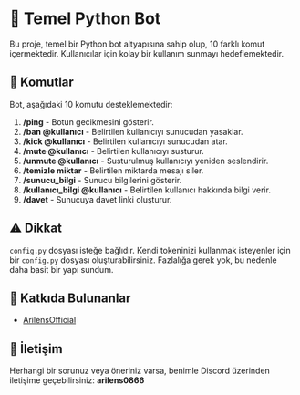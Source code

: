 # 🤖 Temel Python Bot

Bu proje, temel bir Python bot altyapısına sahip olup, 10 farklı komut içermektedir. Kullanıcılar için kolay bir kullanım sunmayı hedeflemektedir.

## 📜 Komutlar

Bot, aşağıdaki 10 komutu desteklemektedir:

1. **/ping** - Botun gecikmesini gösterir.
2. **/ban @kullanıcı** - Belirtilen kullanıcıyı sunucudan yasaklar.
3. **/kick @kullanıcı** - Belirtilen kullanıcıyı sunucudan atar.
4. **/mute @kullanıcı** - Belirtilen kullanıcıyı susturur.
5. **/unmute @kullanıcı** - Susturulmuş kullanıcıyı yeniden seslendirir.
6. **/temizle miktar** - Belirtilen miktarda mesajı siler.
7. **/sunucu_bilgi** - Sunucu bilgilerini gösterir.
8. **/kullanıcı_bilgi @kullanıcı** - Belirtilen kullanıcı hakkında bilgi verir.
9. **/davet** - Sunucuya davet linki oluşturur.

## ⚠️ Dikkat

`config.py` dosyası isteğe bağlıdır. Kendi tokeninizi kullanmak isteyenler için bir `config.py` dosyası oluşturabilirsiniz. Fazlalığa gerek yok, bu nedenle daha basit bir yapı sundum.

## 🤝 Katkıda Bulunanlar

- [ArilensOfficial](https://github.com/ArilensOfficial)

## 📧 İletişim

Herhangi bir sorunuz veya öneriniz varsa, benimle Discord üzerinden iletişime geçebilirsiniz: **arilens0866**
